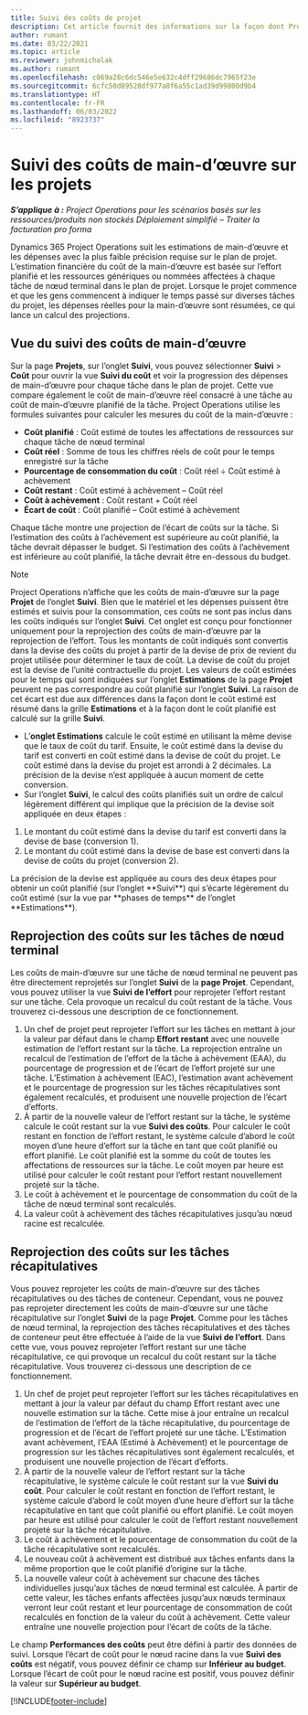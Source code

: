 ```yaml
---
title: Suivi des coûts de projet
description: Cet article fournit des informations sur la façon dont Project Operations suit la progression par rapport au coût de la main-d’œuvre et aux dépenses d’un projet.
author: rumant
ms.date: 03/22/2021
ms.topic: article
ms.reviewer: johnmichalak
ms.author: rumant
ms.openlocfilehash: c069a28c6dc546e5e632c4dff29686dc7965f23e
ms.sourcegitcommit: 6cfc50d89528df977a8f6a55c1ad39d99800d9b4
ms.translationtype: HT
ms.contentlocale: fr-FR
ms.lasthandoff: 06/03/2022
ms.locfileid: "8923737"
---
```

# <a name="labor-cost-tracking-on-projects"></a>Suivi des coûts de main-d’œuvre sur les projets

_**S’applique à :** Project Operations pour les scénarios basés sur les ressources/produits non stockés Déploiement simplifié – Traiter la facturation pro forma_

Dynamics 365 Project Operations suit les estimations de main-d’œuvre et les dépenses avec la plus faible précision requise sur le plan de projet. L’estimation financière du coût de la main-d’œuvre est basée sur l’effort planifié et les ressources génériques ou nommées affectées à chaque tâche de nœud terminal dans le plan de projet. Lorsque le projet commence et que les gens commencent à indiquer le temps passé sur diverses tâches du projet, les dépenses réelles pour la main-d’œuvre sont résumées, ce qui lance un calcul des projections.

## <a name="labor-cost-tracking-view"></a>Vue du suivi des coûts de main-d’œuvre

Sur la page **Projets**, sur l’onglet **Suivi**, vous pouvez sélectionner **Suivi** > **Coût** pour ouvrir la vue **Suivi du coût** et voir la progression des dépenses de main-d’œuvre pour chaque tâche dans le plan de projet. Cette vue compare également le coût de main-d’œuvre réel consacré à une tâche au coût de main-d’œuvre planifié de la tâche. Project Operations utilise les formules suivantes pour calculer les mesures du coût de la main-d’œuvre :

- **Coût planifié** : Coût estimé de toutes les affectations de ressources sur chaque tâche de nœud terminal
- **Coût réel** : Somme de tous les chiffres réels de coût pour le temps enregistré sur la tâche
- **Pourcentage de consommation du coût** : Coût réel ÷ Coût estimé à achèvement
- **Coût restant** : Coût estimé à achèvement – Coût réel
- **Coût à achèvement** : Coût restant + Coût réel
- **Écart de coût** : Coût planifié – Coût estimé à achèvement

Chaque tâche montre une projection de l’écart de coûts sur la tâche. Si l’estimation des coûts à l’achèvement est supérieure au coût planifié, la tâche devrait dépasser le budget. Si l’estimation des coûts à l’achèvement est inférieure au coût planifié, la tâche devrait être en-dessous du budget.

>[!NOTE]
> Project Operations n’affiche que les coûts de main-d’œuvre sur la page **Projet** de l’onglet **Suivi**. Bien que le matériel et les dépenses puissent être estimés et suivis pour la consommation, ces coûts ne sont pas inclus dans les coûts indiqués sur l’onglet **Suivi**. Cet onglet est conçu pour fonctionner uniquement pour la reprojection des coûts de main-d’œuvre par la reprojection de l’effort.
Tous les montants de coût indiqués sont convertis dans la devise des coûts du projet à partir de la devise de prix de revient du projet utilisée pour déterminer le taux de coût. La devise de coût du projet est la devise de l’unité contractuelle du projet. Les valeurs de coût estimées pour le temps qui sont indiquées sur l’onglet **Estimations** de la page **Projet** peuvent ne pas correspondre au coût planifié sur l’onglet **Suivi**. La raison de cet écart est due aux différences dans la façon dont le coût estimé est résumé dans la grille **Estimations** et à la façon dont le coût planifié est calculé sur la grille **Suivi**. 
>
> - L’**onglet Estimations** calcule le coût estimé en utilisant la même devise que le taux de coût du tarif. Ensuite, le coût estimé dans la devise du tarif est converti en coût estimé dans la devise de coût du projet. Le coût estimé dans la devise du projet est arrondi à 2 décimales. La précision de la devise n’est appliquée à aucun moment de cette conversion. 
> - Sur l’onglet **Suivi**, le calcul des coûts planifiés suit un ordre de calcul légèrement différent qui implique que la précision de la devise soit appliquée en deux étapes : 
   ><ol>
   ><li>Le montant du coût estimé dans la devise du tarif est converti dans la devise de base (conversion 1).</li>
   ><li>Le montant du coût estimé dans la devise de base est converti dans la devise de coûts du projet (conversion 2). </li>
   ></ol>
   >La précision de la devise est appliquée au cours des deux étapes pour obtenir un coût planifié (sur l’onglet **Suivi**) qui s’écarte légèrement du coût estimé (sur la vue par **phases de temps** de l’onglet **Estimations**). 
   
## <a name="reprojecting-costs-on-leaf-node-tasks"></a>Reprojection des coûts sur les tâches de nœud terminal

Les coûts de main-d’œuvre sur une tâche de nœud terminal ne peuvent pas être directement reprojetés sur l’onglet **Suivi** de la **page Projet**. Cependant, vous pouvez utiliser la vue **Suivi de l’effort** pour reprojeter l’effort restant sur une tâche. Cela provoque un recalcul du coût restant de la tâche. Vous trouverez ci-dessous une description de ce fonctionnement.

1. Un chef de projet peut reprojeter l’effort sur les tâches en mettant à jour la valeur par défaut dans le champ **Effort restant** avec une nouvelle estimation de l’effort restant sur la tâche. La reprojection entraîne un recalcul de l’estimation de l’effort de la tâche à achèvement (EAA), du pourcentage de progression et de l’écart de l’effort projeté sur une tâche. L’Estimation à achèvement (EAC), l’estimation avant achèvement et le pourcentage de progression sur les tâches récapitulatives sont également recalculés, et produisent une nouvelle projection de l’écart d’efforts.
2. À partir de la nouvelle valeur de l’effort restant sur la tâche, le système calcule le coût restant sur la vue **Suivi des coûts**. Pour calculer le coût restant en fonction de l’effort restant, le système calcule d’abord le coût moyen d’une heure d’effort sur la tâche en tant que coût planifié ou effort planifié. Le coût planifié est la somme du coût de toutes les affectations de ressources sur la tâche. Le coût moyen par heure est utilisé pour calculer le coût restant pour l’effort restant nouvellement projeté sur la tâche.
3. Le coût à achèvement et le pourcentage de consommation du coût de la tâche de nœud terminal sont recalculés.
4. La valeur coût à achèvement des tâches récapitulatives jusqu’au nœud racine est recalculée.

## <a name="reprojecting-costs-on-summary-tasks"></a>Reprojection des coûts sur les tâches récapitulatives

Vous pouvez reprojeter les coûts de main-d’œuvre sur des tâches récapitulatives ou des tâches de conteneur. Cependant, vous ne pouvez pas reprojeter directement les coûts de main-d’œuvre sur une tâche récapitulative sur l’onglet **Suivi** de la page **Projet**. Comme pour les tâches de nœud terminal, la reprojection des tâches récapitulatives et des tâches de conteneur peut être effectuée à l’aide de la vue **Suivi de l’effort**. Dans cette vue, vous pouvez reprojeter l’effort restant sur une tâche récapitulative, ce qui provoque un recalcul du coût restant sur la tâche récapitulative. Vous trouverez ci-dessous une description de ce fonctionnement.

1. Un chef de projet peut reprojeter l’effort sur les tâches récapitulatives en mettant à jour la valeur par défaut du champ Effort restant avec une nouvelle estimation sur la tâche. Cette mise à jour entraîne un recalcul de l’estimation de l’effort de la tâche récapitulative, du pourcentage de progression et de l’écart de l’effort projeté sur une tâche. L’Estimation avant achèvement, l’EAA (Estimé à Achèvement) et le pourcentage de progression sur les tâches récapitulatives sont également recalculés, et produisent une nouvelle projection de l’écart d’efforts.
2. À partir de la nouvelle valeur de l’effort restant sur la tâche récapitulative, le système calcule le coût restant sur la vue **Suivi du coût**. Pour calculer le coût restant en fonction de l’effort restant, le système calcule d’abord le coût moyen d’une heure d’effort sur la tâche récapitulative en tant que coût planifié ou effort planifié. Le coût moyen par heure est utilisé pour calculer le coût de l’effort restant nouvellement projeté sur la tâche récapitulative.
3. Le coût à achèvement et le pourcentage de consommation du coût de la tâche récapitulative sont recalculés.
4. Le nouveau coût à achèvement est distribué aux tâches enfants dans la même proportion que le coût planifié d’origine sur la tâche.
5. La nouvelle valeur coût à achèvement sur chacune des tâches individuelles jusqu’aux tâches de nœud terminal est calculée. À partir de cette valeur, les tâches enfants affectées jusqu’aux nœuds terminaux verront leur coût restant et leur pourcentage de consommation de coût recalculés en fonction de la valeur du coût à achèvement. Cette valeur entraîne une nouvelle projection pour l’écart de coûts de la tâche. 


Le champ **Performances des coûts** peut être défini à partir des données de suivi. Lorsque l’écart de coût pour le nœud racine dans la vue **Suivi des coûts** est négatif, vous pouvez définir ce champ sur **Inférieur au budget**. Lorsque l’écart de coût pour le nœud racine est positif, vous pouvez définir la valeur sur **Supérieur au budget**.


[!INCLUDE[footer-include](../includes/footer-banner.md)]
